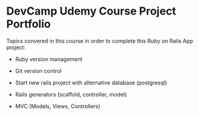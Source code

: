 # DevCamp Udemy Course Project Portfolio

Topics convered in this course in order to complete this Ruby on Rails App project:

* Ruby version management

* Git version control

* Start new rails project with alternative database (postgresql)

* Rails generators (scaffold, controller, model)

* MVC (Models, Views, Controllers)

